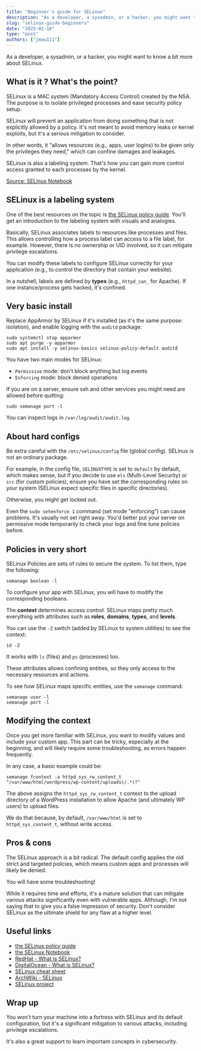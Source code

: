```yaml
---
title: "Beginner's guide for SELinux"
description: "As a developer, a sysadmin, or a hacker, you might want to know a bit more about SELinux."
slug: "selinux-guide-beginners"
date: "2023-01-18"
type: "post"
authors: ["jmau111"]
---
```


As a developer, a sysadmin, or a hacker, you might want to know a bit more about SELinux.

What is it ? What's the point?
--------

SELinux is a MAC system (Mandatory Access Control) created by the NSA. The purpose is to isolate privileged processes and ease security policy setup.

SELinux will prevent an application from doing something that is not explicitly allowed by a policy. It's not meant to avoid memory leaks or kernel exploits, but it's a serious mitigation to consider.

In other words, it "allows resources (e.g., apps, user logins) to be given only the privileges they need," which can confine damages and leakages.

SELinux is also a labeling system. That's how you can gain more control access granted to each processes by the kernel.

[Source: SELinux Notebook](https://github.com/SELinuxProject/selinux-notebook/blob/main/src/title.md)

SELinux is a labeling system
--------

One of the best resources on the topic is [the SELinux policy guide](https://opensource.com/business/13/11/selinux-policy-guide). You'll get an introduction to the labeling system with visuals and analogies.

Basically, SELinux associates labels to resources like processes and files. This allows controlling how a process label can access to a file label, for example. However, there is no ownership or UID involved, so it can mitigate privilege escalations.

You can modify these labels to configure SELinux correctly for your application (e.g., to control the directory that contain your website).

In a nutshell, labels are defined by **types** (e.g., `httpd_can_` for Apache). If one instance/process gets hacked, it's confined.

Very basic install
--------

Replace AppArmor by SELinux if it's installed (as it's the same purpose: isolation), and enable logging with the `auditd` package:

```
sudo systemctl stop apparmor
sudo apt purge -y apparmor
sudo apt install -y selinux-basics selinux-policy-default auditd
```

You have two main modes for SELinux:

* `Permissive` mode: don't block anything but log events
* `Enforcing` mode: block denied operations

If you are on a server, ensure ssh and other services you might need are allowed before quitting:

```
sudo semanage port -l
```

You can inspect logs in `/var/log/audit/audit.log`.

About hard configs
--------

Be extra careful with the `/etc/selinux/config` file (global config). SELinux is not an ordinary package.

For example, in the config file, `SELINUXTYPE` is set to `default` by default, which makes sense, but if you decide to use `mls` (Multi-Level Security) or `src` (for custom policies), ensure you have set the corresponding rules on your system (SELinux expect specific files in specific directories).

Otherwise, you might get locked out.

Even the `sudo setenforce 1` command (set mode "enforcing") can cause problems. It's usually not set right away. You'd better put your server on permissive mode temporarily to check your logs and fine tune policies before.

Policies in very short
--------

SELinux Policies are sets of rules to secure the system. To list them, type the following:

```
semanage boolean -l
```

To configure your app with SELinux, you will have to modify the corresponding booleans.

The **context** determines access control. SELinux maps pretty much everything with attributes such as **roles**, **domains**, **types**, and **levels**.

You can use the `-Z` switch (added by SELinux to system utilities) to see the context:

```
id -Z
```

It works with `ls` (files) and `ps` (processes) too.

These attributes allows confining entities, so they only access to the necessary resources and actions.

To see how SELinux maps specific entities, use the `semanage` command:

```
semanage user -l
semanage port -l
```

Modifying the context
--------

Once you get more familiar with SELinux, you want to modify values and include your custom app. This part can be tricky, especially at the beginning, and will likely require some troubleshooting, as errors happen frequently.

In any case, a basic example could be:

```
semanage fcontext -a httpd_sys_rw_content_t "/var/www/html/wordpress/wp-content/uploads(/.*)?"
```

The above assigns the `httpd_sys_rw_content_t` context to the upload directory of a WordPress installation to allow Apache (and ultimately WP users) to upload files.

We do that because, by default, `/var/www/html` is set to `httpd_sys_content_t`, without write access.

Pros & cons
--------

The SELinux approach is a bit radical. The default config applies the old strict and targeted policies, which means custom apps and processes will likely be denied.

You will have some troubleshooting!

While it requires time and efforts, it's a mature solution that can mitigate various attacks significantly even with vulnerable apps. Although, I'm not saying that to give you a false impression of security. Don't consider SELinux as the ultimate shield for any flaw at a higher level.

Useful links
--------

* [the SELinux policy guide](https://opensource.com/business/13/11/selinux-policy-guide)
* [the SELinux Notebook](https://github.com/SELinuxProject/selinux-notebook/blob/main/src/title.md)
* [RedHat - What is SELinux?](https://www.redhat.com/en/topics/linux/what-is-selinux)
* [DigitalOcean - What is SELinux?](https://www.digitalocean.com/community/tutorials/what-is-selinux)
* [SELinux cheat sheet](https://aerostitch.github.io/linux_and_unix/RedHat/selinux.html)
* [ArchWiki - SELinux](https://wiki.archlinux.org/title/SELinux)
* [SELinux project](https://github.com/selinuxproject/)

Wrap up
--------

You won't turn your machine into a fortress with SELinux and its default configuration, but it's a significant mitigation to various attacks, including privilege escalations.

It's also a great support to learn important concepts in cybersecurity.
